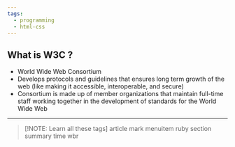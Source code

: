 ```yaml
---
tags:
  - programming
  - html-css
---
```

## What is W3C ?

- World Wide Web Consortium
- Develops protocols and guidelines that ensures long term growth of the web (like making it accessible, interoperable, and secure)
- Consortium is made up of member organizations that maintain full-time staff working together in the development of standards for the World Wide Web

---
>[!NOTE: Learn all these tags]
>article
>mark
>menuitem
>ruby
>section
>summary
>time
>wbr

